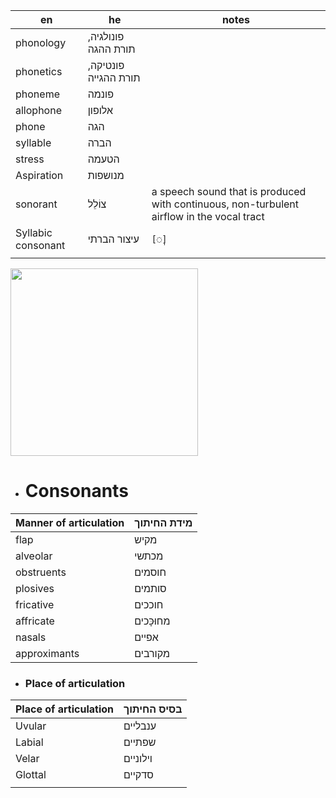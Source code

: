 | en                 | he                   | notes                                                                                     |
| ------------------ | -------------------- | ----------------------------------------------------------------------------------------- |
| phonology          | פונולגיה, תורת ההגה  |                                                                                           |
| phonetics          | פונטיקה, תורת ההגייה |                                                                                           |
| phoneme            | פונמה                |                                                                                           |
| allophone          | אלופון               |                                                                                           |
| phone              | הגה                  |                                                                                           |
| syllable           | הברה                 |                                                                                           |
| stress             | הטעמה                |                                                                                           |
| Aspiration         | מנושפות              |                                                                                           |
| sonorant           | צוֹלֵל               | a speech sound that is produced with continuous, non-turbulent airflow in the vocal tract |
| Syllabic consonant | עיצור הברתי          | `[◌̩]`                                                                                    |
|                    |                      |                                                                                           |


<img width="300" src="https://upload.wikimedia.org/wikipedia/commons/e/e6/IPA-euler-manners-features.svg" />

- # Consonants


| Manner of articulation | מידת החיתוך |
| ---------------------- | ----------- |
| flap                   | מקיש        |
| alveolar               | מכתשי       |
| obstruents             | חוסמים      |
| plosives               | סותמים      |
| fricative              | חוככים      |
| affricate              | מחוּכָּכים  |
| nasals                 | אפיים       |
| approximants           | מקורבים     |


- ### Place of articulation

| Place of articulation | בסיס החיתוך |
| --------------------- | ----------- |
| Uvular                | ענבליים     |
| Labial                | שפתיים      |
| Velar                 | וילוניים    |
| Glottal               | סדקיים      |
|                       |             |